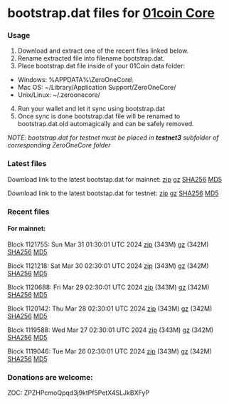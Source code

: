 # bootstrap.dat files for [01coin Core](https://01coin.io)

### Usage

1. Download and extract one of the recent files linked below.
2. Rename extracted file into filename bootstrap.dat.
3. Place bootstrap.dat file inside of your 01Coin data folder:
 - Windows: %APPDATA%\ZeroOneCore\
 - Mac OS: ~/Library/Application Support/ZeroOneCore/
 - Unix/Linux: ~/.zeroonecore/
4. Run your wallet and let it sync using bootstrap.dat
5. Once sync is done bootstrap.dat file will be renamed to bootstrap.dat.old automagically and can be safely removed.

_NOTE: bootstrap.dat for testnet must be placed in **testnet3** subfolder of corresponding ZeroOneCore folder_

### Latest files
Download link to the latest bootstap.dat for mainnet: [zip](https://files.01coin.io/mainnet/bootstrap.dat.zip) [gz](https://files.01coin.io/mainnet/bootstrap.dat.tar.gz) [SHA256](https://files.01coin.io/mainnet/sha256.txt) [MD5](https://files.01coin.io/mainnet/md5.txt)

Download link to the latest bootstap.dat for testnet: [zip](https://files.01coin.io/testnet/bootstrap.dat.zip) [gz](https://files.01coin.io/testnet/bootstrap.dat.tar.gz) [SHA256](https://files.01coin.io/testnet/sha256.txt) [MD5](https://files.01coin.io/testnet/md5.txt)

### Recent files

#### For mainnet:

Block 1121755: Sun Mar 31 01:30:01 UTC 2024 [zip](https://files.01coin.io/mainnet/2024-03-31/bootstrap.dat.zip) (343M) [gz](https://files.01coin.io/mainnet/2024-03-31/bootstrap.dat.tar.gz) (342M) [SHA256](https://files.01coin.io/mainnet/2024-03-31/sha256.txt) [MD5](https://files.01coin.io/mainnet/2024-03-31/md5.txt)

Block 1121218: Sat Mar 30 02:30:01 UTC 2024 [zip](https://files.01coin.io/mainnet/2024-03-30/bootstrap.dat.zip) (343M) [gz](https://files.01coin.io/mainnet/2024-03-30/bootstrap.dat.tar.gz) (342M) [SHA256](https://files.01coin.io/mainnet/2024-03-30/sha256.txt) [MD5](https://files.01coin.io/mainnet/2024-03-30/md5.txt)

Block 1120688: Fri Mar 29 02:30:01 UTC 2024 [zip](https://files.01coin.io/mainnet/2024-03-29/bootstrap.dat.zip) (343M) [gz](https://files.01coin.io/mainnet/2024-03-29/bootstrap.dat.tar.gz) (342M) [SHA256](https://files.01coin.io/mainnet/2024-03-29/sha256.txt) [MD5](https://files.01coin.io/mainnet/2024-03-29/md5.txt)

Block 1120142: Thu Mar 28 02:30:01 UTC 2024 [zip](https://files.01coin.io/mainnet/2024-03-28/bootstrap.dat.zip) (343M) [gz](https://files.01coin.io/mainnet/2024-03-28/bootstrap.dat.tar.gz) (342M) [SHA256](https://files.01coin.io/mainnet/2024-03-28/sha256.txt) [MD5](https://files.01coin.io/mainnet/2024-03-28/md5.txt)

Block 1119588: Wed Mar 27 02:30:01 UTC 2024 [zip](https://files.01coin.io/mainnet/2024-03-27/bootstrap.dat.zip) (343M) [gz](https://files.01coin.io/mainnet/2024-03-27/bootstrap.dat.tar.gz) (342M) [SHA256](https://files.01coin.io/mainnet/2024-03-27/sha256.txt) [MD5](https://files.01coin.io/mainnet/2024-03-27/md5.txt)

Block 1119046: Tue Mar 26 02:30:01 UTC 2024 [zip](https://files.01coin.io/mainnet/2024-03-26/bootstrap.dat.zip) (343M) [gz](https://files.01coin.io/mainnet/2024-03-26/bootstrap.dat.tar.gz) (342M) [SHA256](https://files.01coin.io/mainnet/2024-03-26/sha256.txt) [MD5](https://files.01coin.io/mainnet/2024-03-26/md5.txt)


### Donations are welcome:

ZOC: ZPZHPcmoQpqd3j9ktPf5PetX4SLJkBXFyP
